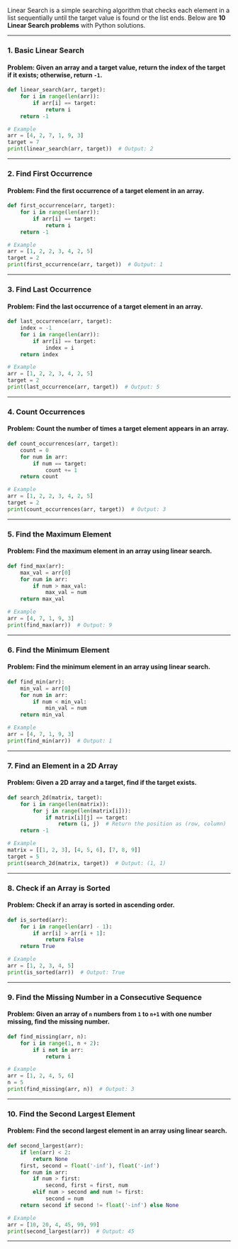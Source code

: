 Linear Search is a simple searching algorithm that checks each element in a list sequentially until the target value is found or the list ends. Below are **10 Linear Search problems** with Python solutions.

---

### **1. Basic Linear Search**
#### **Problem:** Given an array and a target value, return the index of the target if it exists; otherwise, return `-1`.
```python
def linear_search(arr, target):
    for i in range(len(arr)):
        if arr[i] == target:
            return i
    return -1

# Example
arr = [4, 2, 7, 1, 9, 3]
target = 7
print(linear_search(arr, target))  # Output: 2
```

---

### **2. Find First Occurrence**
#### **Problem:** Find the first occurrence of a target element in an array.
```python
def first_occurrence(arr, target):
    for i in range(len(arr)):
        if arr[i] == target:
            return i
    return -1

# Example
arr = [1, 2, 2, 3, 4, 2, 5]
target = 2
print(first_occurrence(arr, target))  # Output: 1
```

---

### **3. Find Last Occurrence**
#### **Problem:** Find the last occurrence of a target element in an array.
```python
def last_occurrence(arr, target):
    index = -1
    for i in range(len(arr)):
        if arr[i] == target:
            index = i
    return index

# Example
arr = [1, 2, 2, 3, 4, 2, 5]
target = 2
print(last_occurrence(arr, target))  # Output: 5
```

---

### **4. Count Occurrences**
#### **Problem:** Count the number of times a target element appears in an array.
```python
def count_occurrences(arr, target):
    count = 0
    for num in arr:
        if num == target:
            count += 1
    return count

# Example
arr = [1, 2, 2, 3, 4, 2, 5]
target = 2
print(count_occurrences(arr, target))  # Output: 3
```

---

### **5. Find the Maximum Element**
#### **Problem:** Find the maximum element in an array using linear search.
```python
def find_max(arr):
    max_val = arr[0]
    for num in arr:
        if num > max_val:
            max_val = num
    return max_val

# Example
arr = [4, 7, 1, 9, 3]
print(find_max(arr))  # Output: 9
```

---

### **6. Find the Minimum Element**
#### **Problem:** Find the minimum element in an array using linear search.
```python
def find_min(arr):
    min_val = arr[0]
    for num in arr:
        if num < min_val:
            min_val = num
    return min_val

# Example
arr = [4, 7, 1, 9, 3]
print(find_min(arr))  # Output: 1
```

---

### **7. Find an Element in a 2D Array**
#### **Problem:** Given a 2D array and a target, find if the target exists.
```python
def search_2d(matrix, target):
    for i in range(len(matrix)):
        for j in range(len(matrix[i])):
            if matrix[i][j] == target:
                return (i, j)  # Return the position as (row, column)
    return -1

# Example
matrix = [[1, 2, 3], [4, 5, 6], [7, 8, 9]]
target = 5
print(search_2d(matrix, target))  # Output: (1, 1)
```

---

### **8. Check if an Array is Sorted**
#### **Problem:** Check if an array is sorted in ascending order.
```python
def is_sorted(arr):
    for i in range(len(arr) - 1):
        if arr[i] > arr[i + 1]:
            return False
    return True

# Example
arr = [1, 2, 3, 4, 5]
print(is_sorted(arr))  # Output: True
```

---

### **9. Find the Missing Number in a Consecutive Sequence**
#### **Problem:** Given an array of `n` numbers from `1` to `n+1` with one number missing, find the missing number.
```python
def find_missing(arr, n):
    for i in range(1, n + 2):
        if i not in arr:
            return i

# Example
arr = [1, 2, 4, 5, 6]
n = 5
print(find_missing(arr, n))  # Output: 3
```

---

### **10. Find the Second Largest Element**
#### **Problem:** Find the second largest element in an array using linear search.
```python
def second_largest(arr):
    if len(arr) < 2:
        return None
    first, second = float('-inf'), float('-inf')
    for num in arr:
        if num > first:
            second, first = first, num
        elif num > second and num != first:
            second = num
    return second if second != float('-inf') else None

# Example
arr = [10, 20, 4, 45, 99, 99]
print(second_largest(arr))  # Output: 45
```

---
